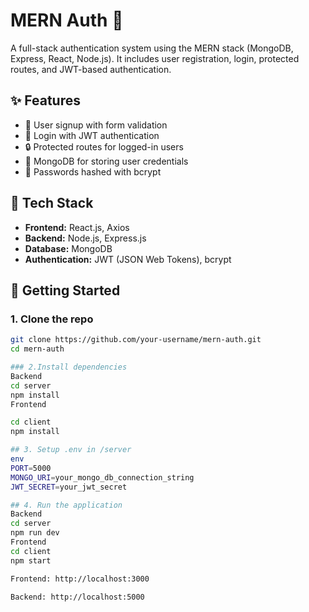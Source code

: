 # MERN Auth 🔐

A full-stack authentication system using the MERN stack (MongoDB, Express, React, Node.js). It includes user registration, login, protected routes, and JWT-based authentication.

## ✨ Features

- 📝 User signup with form validation
- 🔑 Login with JWT authentication
- 🔒 Protected routes for logged-in users
- 📂 MongoDB for storing user credentials
- 🔐 Passwords hashed with bcrypt

## 🧰 Tech Stack

- **Frontend:** React.js, Axios
- **Backend:** Node.js, Express.js
- **Database:** MongoDB
- **Authentication:** JWT (JSON Web Tokens), bcrypt

## 🚀 Getting Started

### 1. Clone the repo
```bash
git clone https://github.com/your-username/mern-auth.git
cd mern-auth

### 2.Install dependencies
Backend
cd server
npm install
Frontend

cd client
npm install

## 3. Setup .env in /server
env
PORT=5000
MONGO_URI=your_mongo_db_connection_string
JWT_SECRET=your_jwt_secret

## 4. Run the application
Backend
cd server
npm run dev
Frontend
cd client
npm start

Frontend: http://localhost:3000

Backend: http://localhost:5000
